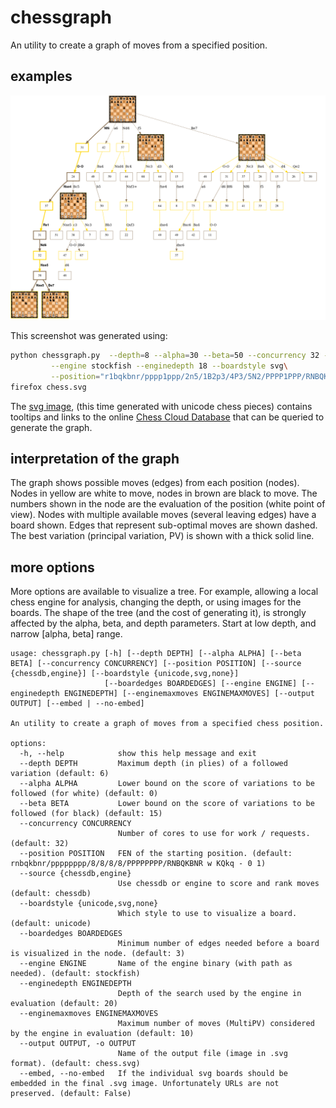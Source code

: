 # chessgraph

An utility to create a graph of moves from a specified position.

## examples

![Spanish](spanish.png)

This screenshot was generated using:

```bash
python chessgraph.py  --depth=8 --alpha=30 --beta=50 --concurrency 32 --source engine\
         --engine stockfish --enginedepth 18 --boardstyle svg\
         --position="r1bqkbnr/pppp1ppp/2n5/1B2p3/4P3/5N2/PPPP1PPP/RNBQK2R b KQkq - 0 1"
firefox chess.svg
```

The [svg image](https://github.com/vondele/chessgraph/raw/main/spanish.svg), (this time generated with unicode chess pieces) 
contains tooltips and links to the online [Chess Cloud Database](https://chessdb.cn/queryc_en/) 
that can be queried to generate the graph. 

## interpretation of the graph

The graph shows possible moves (edges) from each position (nodes).
Nodes in yellow are white to move, nodes in brown are black to move. 
The numbers shown in the node are the evaluation of the position (white point of view).
Nodes with multiple available moves (several leaving edges) have a board shown.
Edges that represent sub-optimal moves are shown dashed.
The best variation (principal variation, PV) is shown with a thick solid line.

## more options

More options are available to visualize a tree. For example, allowing a local chess engine for analysis, changing the depth, or using images for the boards. The shape of the tree (and the cost of generating it), is strongly affected by the alpha, beta, and depth parameters. Start at low depth, and narrow [alpha, beta] range.

```
usage: chessgraph.py [-h] [--depth DEPTH] [--alpha ALPHA] [--beta BETA] [--concurrency CONCURRENCY] [--position POSITION] [--source {chessdb,engine}] [--boardstyle {unicode,svg,none}]
                     [--boardedges BOARDEDGES] [--engine ENGINE] [--enginedepth ENGINEDEPTH] [--enginemaxmoves ENGINEMAXMOVES] [--output OUTPUT] [--embed | --no-embed]

An utility to create a graph of moves from a specified chess position.

options:
  -h, --help            show this help message and exit
  --depth DEPTH         Maximum depth (in plies) of a followed variation (default: 6)
  --alpha ALPHA         Lower bound on the score of variations to be followed (for white) (default: 0)
  --beta BETA           Lower bound on the score of variations to be followed (for black) (default: 15)
  --concurrency CONCURRENCY
                        Number of cores to use for work / requests. (default: 32)
  --position POSITION   FEN of the starting position. (default: rnbqkbnr/pppppppp/8/8/8/8/PPPPPPPP/RNBQKBNR w KQkq - 0 1)
  --source {chessdb,engine}
                        Use chessdb or engine to score and rank moves (default: chessdb)
  --boardstyle {unicode,svg,none}
                        Which style to use to visualize a board. (default: unicode)
  --boardedges BOARDEDGES
                        Minimum number of edges needed before a board is visualized in the node. (default: 3)
  --engine ENGINE       Name of the engine binary (with path as needed). (default: stockfish)
  --enginedepth ENGINEDEPTH
                        Depth of the search used by the engine in evaluation (default: 20)
  --enginemaxmoves ENGINEMAXMOVES
                        Maximum number of moves (MultiPV) considered by the engine in evaluation (default: 10)
  --output OUTPUT, -o OUTPUT
                        Name of the output file (image in .svg format). (default: chess.svg)
  --embed, --no-embed   If the individual svg boards should be embedded in the final .svg image. Unfortunately URLs are not preserved. (default: False)

```
